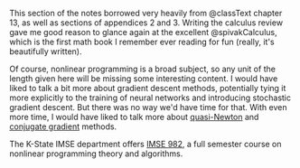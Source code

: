 This section of the notes borrowed very heavily from @classText chapter 13, as well as sections of appendices 2 and 3. Writing the calculus review gave me good reason to glance again at the excellent @spivakCalculus, which is the first math book I remember ever reading for fun (really, it's beautifully written).

Of course, nonlinear programming is a broad subject, so any unit of the length given here will be missing some interesting content. I would have liked to talk a bit more about gradient descent methods, potentially tying it more explicitly to the training of neural networks and introducing stochastic gradient descent. But there was no way we'd have time for that. With even more time, I would have liked to talk more about [quasi-Newton](https://en.wikipedia.org/wiki/Quasi-Newton_method) and [conjugate gradient](https://en.wikipedia.org/wiki/Conjugate_gradient_method) methods.

The K-State IMSE department offers [IMSE 982](https://catalog.k-state.edu/content.php?catoid=58&navoid=11444), a full semester course on nonlinear programming theory and algorithms.
